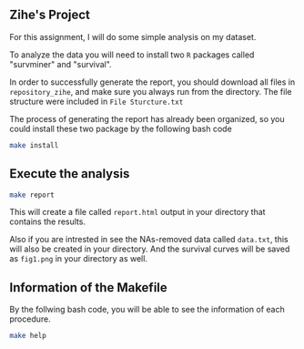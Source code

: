 ## Zihe's Project

For this assignment, I will do some simple analysis on my dataset.

To analyze the data you will need to install two `R` packages called "survminer" and "survival".

In order to successfully generate the report, you should download all files in `repository_zihe`, and make sure you always run from the directory. The file structure were included in `File Sturcture.txt`

The process of generating the report has already been organized, so you could install these two package by the following bash code

``` bash
make install
```

## Execute the analysis

``` bash
make report
```

This will create a file called `report.html` output in your directory that contains the results.

Also if you are intrested in see the NAs-removed data called `data.txt`, this will also be created in your directory. And the survival curves will be saved as `fig1.png` in your directory as well.

## Information of the Makefile

By the follwing bash code, you will be able to see the information of each procedure.

``` bash
make help
```
